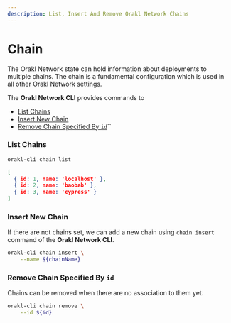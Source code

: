 ```yaml
---
description: List, Insert And Remove Orakl Network Chains
---
```


# Chain

The Orakl Network state can hold information about deployments to multiple chains. The chain is a fundamental configuration which is used in all other Orakl Network settings.

The **Orakl Network CLI** provides commands to

* [List Chains](chain.md#list-chains)
* [Insert New Chain](chain.md#insert-new-chain)
* [Remove Chain Specified By `id`](chain.md#remove-chain-specified-by-id)``

### List Chains

```sh
orakl-cli chain list
```

```json
[
  { id: 1, name: 'localhost' },
  { id: 2, name: 'baobab' },
  { id: 3, name: 'cypress' }
]
```

### Insert New Chain

If there are not chains set, we can add a new chain using `chain insert` command of the **Orakl Network CLI**.

```sh
orakl-cli chain insert \
    --name ${chainName}
```

### Remove Chain Specified By `id`

Chains can be removed when there are no association to them yet.

```sh
orakl-cli chain remove \
    --id ${id}
```

